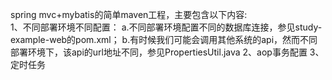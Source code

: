 spring mvc+mybatis的简单maven工程，主要包含以下内容:<br>
1、不同部署环境不同配置：
	a.不同部署环境配置不同的数据库连接，参见study-example-web的pom.xml；
	b.有时候我们可能会调用其他系统的api，然而不同部署环境下，该api的url地址不同，参见PropertiesUtil.java
2、aop事务配置
3、定时任务


